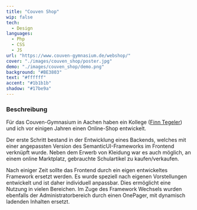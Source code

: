 ```yaml
---
title: "Couven Shop"
wip: false
tech:
  - Design
languages:
  - Php
  - CSS
  - JS
url: "https://www.couven-gymnasium.de/webshop/"
cover: "./images/couven_shop/poster.jpg"
demo: "./images/couven_shop/demo.png"
background: "#BE3803"
text: "#ffffff"
accent: "#1b1b1b"
shadow: "#17be9a"
---
```


### Beschreibung

Für das Couven-Gymnasium in Aachen haben ein Kollege ([Finn Tegeler](https://finn-tegeler.de)) und ich vor einigen Jahren einen Online-Shop entwickelt.

Der erste Schritt bestand in der Entwicklung eines Backends, welches mit einer angepassten Version des SemanticUI-Frameworks im Frontend verknüpft wurde. Neben dem Erwerb von Kleidung war es auch möglich, an einem online Marktplatz, gebrauchte Schulartikel zu kaufen/verkaufen.

Nach einiger Zeit sollte das Frontend durch ein eigen entwickeltes Framework ersetzt werden. Es wurde speziell nach eigenen Vorstellungen entwickelt und ist daher individuell anpassbar. Dies ermöglicht eine Nutzung in vielen Bereichen. Im Zuge des Framework Wechsels wurden ebenfalls der Administratorbereich durch einen OnePager, mit dynamisch ladenden Inhalten ersetzt.
